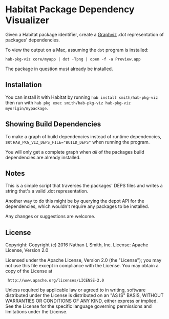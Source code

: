 # Habitat Package Dependency Visualizer

Given a Habitat package identifier, create a
[Graphviz](http://www.graphviz.org/) .dot representation of
packages' dependencies.

To view the output on a Mac, assuming the `dot` program is installed:

    hab-pkg-viz core/myapp | dot -Tpng | open -f -a Preview.app

The package in question must already be installed.

## Installation

You can install it with Habitat by running `hab install smith/hab-pkg-viz` then
run with `hab pkg exec smith/hab-pkg-viz hab-pkg-viz myorigin/mypackage`.

## Showing Build Dependencies

To make a graph of build dependencies instead of runtime dependencies, set
`HAB_PKG_VIZ_DEPS_FILE="BUILD_DEPS"` when running the program.

You will only get a complete graph when *all* of the packages build dependencies
are already installed.

## Notes

This is a simple script that traverses the packages' DEPS files and writes a
string that's a valid .dot representation.

Another way to do this might be by querying the depot API for the dependencies,
which wouldn't require any packages to be installed.

Any changes or suggestions are welcome.

## License

Copyright: Copyright (c) 2016 Nathan L Smith, Inc.
License: Apache License, Version 2.0

Licensed under the Apache License, Version 2.0 (the "License");
you may not use this file except in compliance with the License.
You may obtain a copy of the License at

     http://www.apache.org/licenses/LICENSE-2.0

Unless required by applicable law or agreed to in writing, software
distributed under the License is distributed on an "AS IS" BASIS,
WITHOUT WARRANTIES OR CONDITIONS OF ANY KIND, either express or implied.
See the License for the specific language governing permissions and
limitations under the License.
